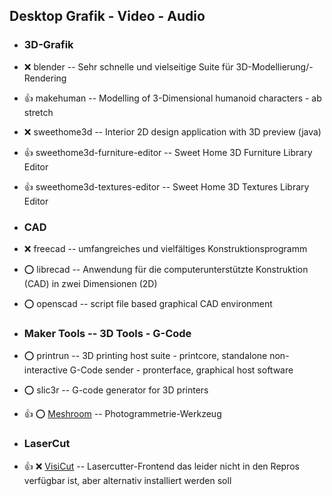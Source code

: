 ##  Desktop Grafik - Video - Audio

- ###  3D-Grafik

- :x:  blender  --	Sehr schnelle und vielseitige Suite für 3D-Modellierung/-Rendering
- :+1:  makehuman  --	Modelling of 3-Dimensional humanoid characters - ab stretch
- :x:  sweethome3d  --	Interior 2D design application with 3D preview (java)
- :+1:  sweethome3d-furniture-editor  -- Sweet Home 3D Furniture Library Editor
- :+1:  sweethome3d-textures-editor  --  Sweet Home 3D Textures Library Editor

- ###  CAD

- :x:  freecad  -- umfangreiches und vielfältiges Konstruktionsprogramm
- :o:  librecad  -- 	Anwendung für die computerunterstützte Konstruktion (CAD) in zwei Dimensionen (2D)
- :o:  openscad  --	script file based graphical CAD environment


- ###  Maker Tools  -- 3D Tools - G-Code

- :o:  printrun  -- 3D printing host suite - printcore, standalone non-interactive G-Code sender - pronterface, graphical host software
- :o:  slic3r  -- G-code generator for 3D printers
- :+1: :o:  [Meshroom](https://github.com/alicevision/meshroom/releases/download/v2018.1.0/Meshroom-2018.1.0-linux.tar.gz)  -- Photogrammetrie-Werkzeug

- ###  LaserCut

[//]: # ( http://download.visicut.org/master )
- :+1: :x:  [VisiCut](https://download.visicut.org/files/master/Debian-Ubuntu-Mint/visicut_1.8-69-gf5421647-1_all.deb)  -- Lasercutter-Frontend das leider nicht in den Repros verfügbar ist, aber alternativ installiert werden soll
